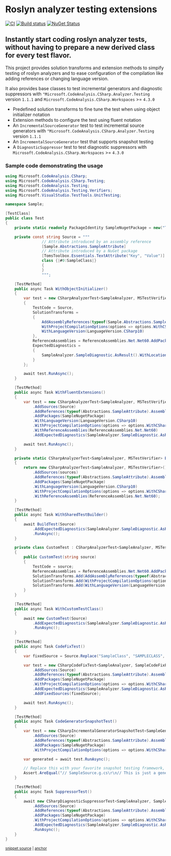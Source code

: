 # Roslyn analyzer testing extensions
[![CI](https://github.com/tom-englert/RoslynAnalyzerTesting.CSharp.Extensions/actions/workflows/gh-ci.yml/badge.svg)](https://github.com/tom-englert/RoslynAnalyzerTesting.CSharp.Extensions/actions/workflows/gh-ci.yml)
[![Build status](https://ci.appveyor.com/api/projects/status/lg81rrrb2hid10gc?svg=true)](https://ci.appveyor.com/project/tom-englert/roslynanalyzertesting-csharp-extensions)
[![NuGet Status](http://img.shields.io/nuget/v/AnalyzerTesting.CSharp.Extensions.svg?style=flat-square)](https://www.nuget.org/packages/AnalyzerTesting.CSharp.Extensions)

## Instantly start coding roslyn analyzer tests, without having to prepare a new derived class for every test flavor.

This project provides solution transforms and extension methods to simpify testing of roslyn analyzers 
and to ease configuration of the compilation like adding references or changing language version.

It also provides base classes to test incremental generators and diagnostic suppressors with `"Microsoft.CodeAnalysis.CSharp.Analyzer.Testing` version `1.1.1` and `Microsoft.CodeAnalysis.CSharp.Workspaces` >= `4.3.0`


- Predefined solution transforms to fine tune the test when using object initializer notation
- Extension methods to configure the test using fluent notation
- An `IncrementalSourceGenerator` test to test incremental source generators with `"Microsoft.CodeAnalysis.CSharp.Analyzer.Testing` version `1.1.1`
- An `IncrementalSourceGenerator` test that supports snapshot testing
- A `DiagnosticSuppressor` test to test diagnostic suppressors with `Microsoft.CodeAnalysis.CSharp.Workspaces` >= `4.3.0`

### Sample code demonstrating the usage

<!-- snippet: Test.cs -->
<a id='snippet-Test.cs'></a>
```cs
using Microsoft.CodeAnalysis.CSharp;
using Microsoft.CodeAnalysis.CSharp.Testing;
using Microsoft.CodeAnalysis.Testing;
using Microsoft.CodeAnalysis.Testing.Verifiers;
using Microsoft.VisualStudio.TestTools.UnitTesting;

namespace Sample;

[TestClass]
public class Test
{
    private static readonly PackageIdentity SampleNugetPackage = new("TomsToolbox.Essentials", "2.8.7");

    private const string Source = """
                // Attribute introduced by an assembly reference
                [Sample.Abstractions.SampleAttribute]
                // Attribute introduced by a NuGet package
                [TomsToolbox.Essentials.TextAttribute("Key", "Value")]
                class {|#0:SampleClass|} 
                { 
                }
                """;

    [TestMethod]
    public async Task WithObjectInitializer()
    {
        var test = new CSharpAnalyzerTest<SampleAnalyzer, MSTestVerifier>
        {
            TestCode = Source,
            SolutionTransforms =
            {
                AddAssemblyReferences(typeof(Sample.Abstractions.SampleAttribute).Assembly),
                WithProjectCompilationOptions(options => options.WithCSharpDefaults()),
                WithLanguageVersion(LanguageVersion.CSharp10)
            },
            ReferenceAssemblies = ReferenceAssemblies.Net.Net60.AddPackages(SampleNugetPackage),
            ExpectedDiagnostics =
            {
                SampleAnalyzer.SampleDiagnostic.AsResult().WithLocation(0).WithArguments("SampleClass")
            }
        };

        await test.RunAsync();
    }

    [TestMethod]
    public async Task WithFluentExtensions()
    {
        var test = new CSharpAnalyzerTest<SampleAnalyzer, MSTestVerifier>()
            .AddSources(Source)
            .AddReferences(typeof(Abstractions.SampleAttribute).Assembly)
            .AddPackages(SampleNugetPackage)
            .WithLanguageVersion(LanguageVersion.CSharp10)
            .WithProjectCompilationOptions(options => options.WithCSharpDefaults())
            .WithReferenceAssemblies(ReferenceAssemblies.Net.Net60)
            .AddExpectedDiagnostics(SampleAnalyzer.SampleDiagnostic.AsResult().WithLocation(0).WithArguments("SampleClass"));

        await test.RunAsync();
    }

    private static CSharpAnalyzerTest<SampleAnalyzer, MSTestVerifier> BuildTest(params string[] sources)
    {
        return new CSharpAnalyzerTest<SampleAnalyzer, MSTestVerifier>()
            .AddSources(sources)
            .AddReferences(typeof(Abstractions.SampleAttribute).Assembly)
            .AddPackages(SampleNugetPackage)
            .WithLanguageVersion(LanguageVersion.CSharp10)
            .WithProjectCompilationOptions(options => options.WithCSharpDefaults())
            .WithReferenceAssemblies(ReferenceAssemblies.Net.Net60);
    }

    [TestMethod]
    public async Task WithSharedTestBuilder()
    {
        await BuildTest(Source)
            .AddExpectedDiagnostics(SampleAnalyzer.SampleDiagnostic.AsResult().WithLocation(0).WithArguments("SampleClass"))
            .RunAsync();
    }

    private class CustomTest : CSharpAnalyzerTest<SampleAnalyzer, MSTestVerifier>
    {
        public CustomTest(string source)
        {
            TestCode = source;
            ReferenceAssemblies = ReferenceAssemblies.Net.Net60.AddPackages(SampleNugetPackage);
            SolutionTransforms.Add(AddAssemblyReferences(typeof(Abstractions.SampleAttribute).Assembly));
            SolutionTransforms.Add(WithProjectCompilationOptions(options => options.WithCSharpDefaults()));
            SolutionTransforms.Add(WithLanguageVersion(LanguageVersion.CSharp10));
        }
    }

    [TestMethod]
    public async Task WithCustomTestClass()
    {
        await new CustomTest(Source)
            .AddExpectedDiagnostics(SampleAnalyzer.SampleDiagnostic.AsResult().WithLocation(0).WithArguments("SampleClass"))
            .RunAsync();
    }

    [TestMethod]
    public async Task CodeFixTest()
    {
        var fixedSource = Source.Replace("SampleClass", "SAMPLECLASS", StringComparison.Ordinal);

        var test = new CSharpCodeFixTest<SampleAnalyzer, SampleCodeFixProvider, MSTestVerifier>()
            .AddSources(Source)
            .AddReferences(typeof(Abstractions.SampleAttribute).Assembly)
            .AddPackages(SampleNugetPackage)
            .WithProjectCompilationOptions(options => options.WithCSharpDefaults())
            .AddExpectedDiagnostics(SampleAnalyzer.SampleDiagnostic.AsResult().WithLocation(0).WithArguments("SampleClass"))
            .AddFixedSources(fixedSource);

        await test.RunAsync();
    }

    [TestMethod]
    public async Task CodeGeneratorSnapshotTest()
    {
        var test = new CSharpIncrementalGeneratorSnapshotTest<SampleGenerator, MSTestVerifier>()
            .AddSources(Source)
            .AddReferences(typeof(Abstractions.SampleAttribute).Assembly)
            .AddPackages(SampleNugetPackage)
            .WithProjectCompilationOptions(options => options.WithCSharpDefaults());

        var generated = await test.RunAsync();

        // Replace this with your favorite snapshot testing framework, e.g. Verify
        Assert.AreEqual("// SampleSource.g.cs\r\n// This is just a generated sample", generated);
    }

    [TestMethod]
    public async Task SuppressorTest()
    {
        await new CSharpDiagnosticSuppressorTest<SampleAnalyzer, SampleSuppressor, MSTestVerifier>()
            .AddSources(Source)
            .AddReferences(typeof(Abstractions.SampleAttribute).Assembly)
            .AddPackages(SampleNugetPackage)
            .WithProjectCompilationOptions(options => options.WithCSharpDefaults())
            .AddExpectedDiagnostics(SampleAnalyzer.SampleDiagnostic.AsResult().WithLocation(0).WithArguments("SampleClass").WithIsSuppressed(true))
            .RunAsync();
    }
}
```
<sup><a href='/source/Sample/Sample/Test.cs#L1-L142' title='Snippet source file'>snippet source</a> | <a href='#snippet-Test.cs' title='Start of snippet'>anchor</a></sup>
<!-- endSnippet -->

